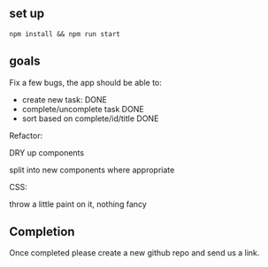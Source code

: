 ## set up

`npm install && npm run start`

## goals

Fix a few bugs, the app should be able to:

- create new task: DONE
- complete/uncomplete task DONE
- sort based on complete/id/title DONE

Refactor:

DRY up components

split into new components where appropriate

CSS:

throw a little paint on it, nothing fancy

## Completion

Once completed please create a new github repo and send us a link.
